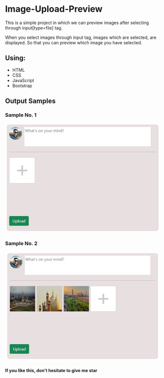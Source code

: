 # Image-Upload-Preview
This is a simple project in which we can preview images after selecting through input[type=file] tag.

When you select images through input tag, images which are selected, are displayed. So that you can preview which image you have selected.

## Using:
- HTML
- CSS
- JavaScript
- Bootstrap

## Output Samples
### Sample No. 1
![Sample 1](images/Sample1.jpg)


### Sample No. 2
![Sample 1](images/Sample2.jpg)


#### If you like this, don't hesitate to give me star
